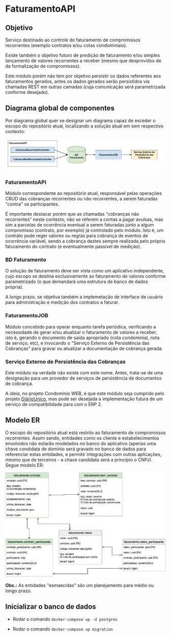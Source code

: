 # FaturamentoAPI


## Objetivo

Serviço destinado ao controle do faturamento de compromissos recorrentes (exemplo contratos e/ou cotas condominiais).

Existe também o objetivo futuro de predição de faturamento e/ou simples lançamento de valores recorrentes a receber (mesmo que desprovídos de da formalização de compromissos).

Este módulo porém não tem por objetivo persistir os dados referentes aos faturamentos gerados, antes os dados gerados serão persistidos via chamadas REST em outras camadas (cuja comunicação será parametrizada conforme desejado).

## Diagrama global de componentes

Por diagrama global quer se designar um diagrama capaz de exceder o escopo do repositório atual, localizando a solução atual em sem respectivo contexto:

![Diagrama de componentes](faturamento_componentes.jpg "Diagrama de componentes")

### FaturamentoAPI

Módulo correspondente ao repositório atual, responsável pelas operações CRUD das cobranças recorrentes ou não recorrentes, a serem faturadas "contra" os participantes.

É importante destacar porém que as chamadas "cobranças não recorrentes" neste contexto, não se referem a contas a pagar avulsas, mas sim a parcelas de ocorrência eventual a serem faturadas junto a algum compromisso (contrato, por exemplo) já controlado pelo módulo. Isto é, um contrato pode reger valores ou regras para cobrança de eventos de ocorrência variável, sendo a cobrança destes sempre realizada pelo próprio faturamento do contrato (e eventualmente passível de medição).

### BD Faturamento

O solução de faturamento deve ser vista como um aplicativo independente, cujo escopo se destina exclusivamente ao faturamento de valores conforme parametrizado (o que demandará uma estrutura de banco de dados própria).

A longo prazo, se objetiva também a implemetação de interface de usuário para administração e medição dos contratos a faturar.

### FaturamentoJOB

Módulo concebido para operar enquanto tarefa periódica, verificando a necessidade de gerar e/ou atualizar o faturamento de valores a receber, isto é, gerando o documento de saída apropriado (cota condominial, nota de serviço, etc), e invocando o "Serviço Externo de Persistência das Cobranças" para gravar ou atualizar a documentação de cobrança gerada.

### Serviço Externo de Persistência das Cobranças

Este módulo na verdade não existe com este nome. Antes, trata-se de uma designação para um provedor de serviços de persistência de documentos de cobrança.

A ideia, no projeto Condomínio WEB, é que este módulo seja cumprido pelo projeto [DiárioUnico](https://github.com/Nasajon/DiarioUniversal), mas pode ser desejada a implementação futura de um serviço de compatibilidade para com o ERP 2.

## Modelo ER

O escopo do repositório atual está restrito ao faturamento de compromissos recorrentes. Assim sendo, entidades como os cliente e estabelecimentos envolvidos não estarão modelados no banco do aplicativo (apenas uma chave condidata de domínio será gravado no banco de dados para referenciar estas entidades, e permitir integrações com outras aplicações, mesmo que de terceiros - a chave candidata será a princípio o CNPJ). Segue modelo ER:

![Modelo ER](faturamento_modelo_er.jpg "Modelo ER")

**Obs.:** As entidades "esmaecidas" são um planejamento para médio ou longo prazo.

## Inicializar o banco de dados

- Rodar o comando ```docker-compose up -d postgres```

- Rodar o comando ```docker-compose up migration```
